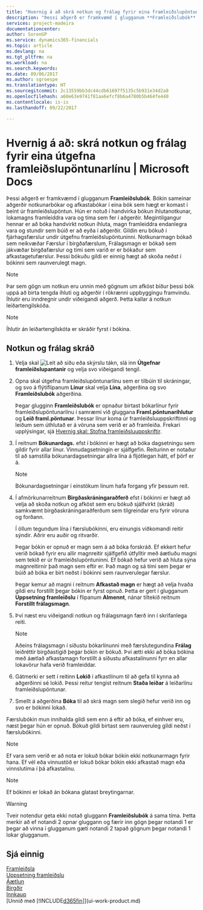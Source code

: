 ```yaml
---
title: "Hvernig á að skrá notkun og frálag fyrir eina framleiðslupöntun | Microsoft Docs"
description: "Þessi aðgerð er framkvæmd í glugganum **Framleiðslubók**. Bókin sameinar aðgerðir notkunarbókar og afkastabókar í eina bók sem hægt er komast í beint úr framleiðslupöntun. Hún er notuð í handvirka bókun íhlutanotkunar, lokamagns framleiddra vara og tíma sem fer í aðgerðir. Megintilgangur hennar er að bóka handvirkt notkun íhluta, magn framleiddra endanlegra vara og stundir sem búið er að eyða í aðgerðir."
services: project-madeira
documentationcenter: 
author: SorenGP
ms.service: dynamics365-financials
ms.topic: article
ms.devlang: na
ms.tgt_pltfrm: na
ms.workload: na
ms.search.keywords: 
ms.date: 09/06/2017
ms.author: sgroespe
ms.translationtype: HT
ms.sourcegitcommit: 2c13559bb3dc44cdb61697f5135c5b931e34d2a8
ms.openlocfilehash: a60e63e9741f81aa6efcf8b6a4780b5b464fe440
ms.contentlocale: is-is
ms.lasthandoff: 09/22/2017

---
```

# <a name="how-to-register-consumption-and-output-for-one-released-production-order-line"></a>Hvernig á að: skrá notkun og frálag fyrir eina útgefna framleiðslupöntunarlínu | Microsoft Docs
Þessi aðgerð er framkvæmd í glugganum **Framleiðslubók**. Bókin sameinar aðgerðir notkunarbókar og afkastabókar í eina bók sem hægt er komast í beint úr framleiðslupöntun. Hún er notuð í handvirka bókun íhlutanotkunar, lokamagns framleiddra vara og tíma sem fer í aðgerðir. Megintilgangur hennar er að bóka handvirkt notkun íhluta, magn framleiddra endanlegra vara og stundir sem búið er að eyða í aðgerðir. Gildin eru bókuð í fjárhagsfærslur undir útgefnu framleiðslupöntuninni. Notkunarmagn bókað sem neikvæðar Færslur í birgðafærslum, Frálagsmagn er bókað sem jákvæðar birgðafærslur og tími sem varið er er bókaður sem afkastagetufærslur. Þessi bókuðu gildi er einnig hægt að skoða neðst í bókinni sem raunverulegt magn.  

> [!NOTE]  
>  Þar sem gögn um notkun eru unnin með gögnum um afköst bíður þessi bók uppá að birta tengda íhluti og aðgerðir í rökrænni uppbyggingu framvindu. Íhlutir eru inndregnir undir viðeigandi aðgerð. Þetta kallar á notkun leiðartengilskóða.  

> [!NOTE]  
>  Íhlutir án leiðartengilskóta er skráðir fyrst í bókina.  

## <a name="to-register-consumption-and-output"></a>Notkun og frálag skráð  
1.  Velja skal ![Leit að síðu eða skýrslu](media/ui-search/search_small.png "Leit að síðu eða skýrslu táknið") tákn, slá inn  **Útgefnar framleiðslupantanir** og velja svo viðeigandi tengil.  
2.  Opna skal útgefna framleiðslupöntunarlínu sem er tilbúin til skráningar, og svo á flýtiflipanum **Línur** skal velja **Lína**, aðgerðina og svo **Framleiðslubók** aðgerðina.  

    Þegar glugginn **Framleiðslubók** er opnaður birtast bókarlínur fyrir framleiðslupöntunarlínu í samræmi við gluggana **Framl.pöntunaríhlutur** og **Leið framl.pöntunar**. Þessar línur koma úr framleiðsluuppskriftinni og leiðum sem úthlutað er á vöruna sem verið er að framleiða. Frekari upplýsingar, sjá [Hvernig skal: Stofna framleiðsluuppskriftir](production-how-to-create-routings.md).  

3.  Í reitnum **Bókunardags.** efst í bókinni er hægt að bóka dagsetningu sem gildir fyrir allar línur. Vinnudagsetningin er sjálfgefin. Reiturinn er notaður til að samstilla bókunardagsetningar allra lína á fljótlegan hátt, ef þörf er á.  

    > [!NOTE]  
    >  Bókunardagsetningar í einstökum línum hafa forgang yfir þessum reit.  

4.  Í afmörkunarreitnum **Birgðaskráningaraðferð** efst í bókinni er hægt að velja að skoða notkun og afköst sem eru bókuð sjálfvirkt (skráð) samkvæmt birgðaskráningaraðferðum sem tilgreindar eru fyrir vöruna og forðann.  

    Í öllum tegundum lína í færslubókinni, eru einungis viðkomandi reitir sýndir. Aðrir eru auðir og ritvarðir.  

    Þegar bókin er opnuð er magn sem á að bóka forskráð. Ef ekkert hefur verið bókað fyrir eru allir magnreitir sjálfgefið útfylltir með áætluðu magni sem tekið er úr framleiðslupöntuninni. Ef bókað hefur verið að hluta sýna magnreitirnir það magn sem eftir er. Það magn og sá tími sem þegar er búið að bóka er birt neðst í bókinni sem raunverulegar færslur.  

    Þegar kemur að magni í reitnum **Afkastað magn** er hægt að velja hvaða gildi eru forstillt þegar bókin er fyrst opnuð. Þetta er gert í glugganum **Uppsetning framleiðslu** í flipanum **Almennt**, nánar tiltekið reitnum **Forstillt frálagsmagn**. 

5.  Því næst eru viðeigandi notkun og frálagsmagn færð inn í skrifanlega reiti.  

    > [!NOTE]  
    >  Aðeins frálagsmagn í síðustu bókarlínunni með færslutegundina **Frálag** leiðréttir birgðastigið þegar bókin er bókuð. Því ætti ekki að bóka bókina með áætlað afkastamagn forstillt á síðustu afkastalínunni fyrr en allar lokavörur hafa verið framleiddar.  

6.  Gátmerki er sett í reitinn  **Lokið** í afkastlínum til að gefa til kynna að aðgerðinni sé lokið. Þessi reitur tengist reitnum **Staða leiðar** á leiðarlínu framleiðslupöntunar.  
7.  Smellt á aðgerðina **Bóka** til að skrá magn sem slegið hefur verið inn og svo er bókinni lokað.  

Færslubókin mun innihalda gildi sem enn á eftir að bóka, ef einhver eru, næst þegar hún er opnuð. Bókuð gildi birtast sem raunveruleg gildi neðst í færslubókinni.  

> [!NOTE]  
>   Ef vara sem verið er að nota er lokuð bókar bókin ekki notkunarmagn fyrir hana. Ef vél eða vinnustöð er lokuð bókar bókin ekki afkastað magn eða vinnslutíma í þá afkastalínu.  

> [!NOTE]  
>  Ef bókinni er lokað án bókana glatast breytingarnar.  

> [!WARNING]  
>  Tveir notendur geta ekki notað gluggann **Framleiðslubók** á sama tíma. Þetta merkir að ef notandi 2 opnar gluggann og færir inn gögn þegar notandi 1 er þegar að vinna í glugganum gæti notandi 2 tapað gögnum þegar notandi 1 lokar glugganum.  

## <a name="see-also"></a>Sjá einnig  
[Framleiðsla](production-manage-manufacturing.md)    
[Uppsetning framleiðslu](production-configure-production-processes.md)  
[Áætlun](production-planning.md)      
[Birgðir](inventory-manage-inventory.md)  
[Innkaup](purchasing-manage-purchasing.md)  
[Unnið með [!INCLUDE[d365fin](includes/d365fin_md.md)]](ui-work-product.md)

